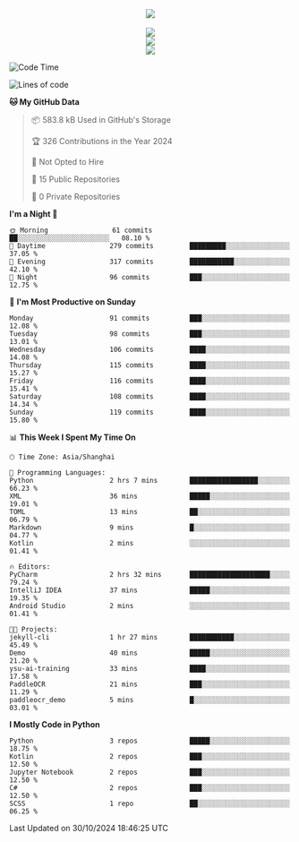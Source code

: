 <div align="center">
  <img src="https://readme-typing-svg.demolab.com?font=Zhi+Mang+Xing&size=40&pause=1000&color=000000&center=true&vCenter=true&lines=Baymax%E5%B0%8F%E6%8C%AF;Hello%20World"/><br/>
  <br/>
  <img src="https://skillicons.dev/icons?i=java,kotlin,python,c,cpp,html,css,javascript" /><br/>
  <img src="https://skillicons.dev/icons?i=spring,vue,pytorch,maven,gradle,mysql,sqlite,linux" /><br/>
  <img src="https://skillicons.dev/icons?i=idea,pycharm,webstorm,androidstudio,vscode,git,vim,md" /><br/>
</div>

<!--START_SECTION:waka-->
![Code Time](http://img.shields.io/badge/Code%20Time-381%20hrs%2058%20mins-blue)

![Lines of code](https://img.shields.io/badge/From%20Hello%20World%20I%27ve%20Written-5.3%20million%20lines%20of%20code-blue)

**🐱 My GitHub Data** 

> 📦 583.8 kB Used in GitHub's Storage 
 > 
> 🏆 326 Contributions in the Year 2024
 > 
> 🚫 Not Opted to Hire
 > 
> 📜 15 Public Repositories 
 > 
> 🔑 0 Private Repositories 
 > 
**I'm a Night 🦉** 

```text
🌞 Morning                61 commits          ██░░░░░░░░░░░░░░░░░░░░░░░   08.10 % 
🌆 Daytime                279 commits         █████████░░░░░░░░░░░░░░░░   37.05 % 
🌃 Evening                317 commits         ███████████░░░░░░░░░░░░░░   42.10 % 
🌙 Night                  96 commits          ███░░░░░░░░░░░░░░░░░░░░░░   12.75 % 
```
📅 **I'm Most Productive on Sunday** 

```text
Monday                   91 commits          ███░░░░░░░░░░░░░░░░░░░░░░   12.08 % 
Tuesday                  98 commits          ███░░░░░░░░░░░░░░░░░░░░░░   13.01 % 
Wednesday                106 commits         ████░░░░░░░░░░░░░░░░░░░░░   14.08 % 
Thursday                 115 commits         ████░░░░░░░░░░░░░░░░░░░░░   15.27 % 
Friday                   116 commits         ████░░░░░░░░░░░░░░░░░░░░░   15.41 % 
Saturday                 108 commits         ████░░░░░░░░░░░░░░░░░░░░░   14.34 % 
Sunday                   119 commits         ████░░░░░░░░░░░░░░░░░░░░░   15.80 % 
```


📊 **This Week I Spent My Time On** 

```text
🕑︎ Time Zone: Asia/Shanghai

💬 Programming Languages: 
Python                   2 hrs 7 mins        █████████████████░░░░░░░░   66.23 % 
XML                      36 mins             █████░░░░░░░░░░░░░░░░░░░░   19.01 % 
TOML                     13 mins             ██░░░░░░░░░░░░░░░░░░░░░░░   06.79 % 
Markdown                 9 mins              █░░░░░░░░░░░░░░░░░░░░░░░░   04.77 % 
Kotlin                   2 mins              ░░░░░░░░░░░░░░░░░░░░░░░░░   01.41 % 

🔥 Editors: 
PyCharm                  2 hrs 32 mins       ████████████████████░░░░░   79.24 % 
IntelliJ IDEA            37 mins             █████░░░░░░░░░░░░░░░░░░░░   19.35 % 
Android Studio           2 mins              ░░░░░░░░░░░░░░░░░░░░░░░░░   01.41 % 

🐱‍💻 Projects: 
jekyll-cli               1 hr 27 mins        ███████████░░░░░░░░░░░░░░   45.49 % 
Demo                     40 mins             █████░░░░░░░░░░░░░░░░░░░░   21.20 % 
ysu-ai-training          33 mins             ████░░░░░░░░░░░░░░░░░░░░░   17.58 % 
PaddleOCR                21 mins             ███░░░░░░░░░░░░░░░░░░░░░░   11.29 % 
paddleocr_demo           5 mins              █░░░░░░░░░░░░░░░░░░░░░░░░   03.01 % 
```

**I Mostly Code in Python** 

```text
Python                   3 repos             █████░░░░░░░░░░░░░░░░░░░░   18.75 % 
Kotlin                   2 repos             ███░░░░░░░░░░░░░░░░░░░░░░   12.50 % 
Jupyter Notebook         2 repos             ███░░░░░░░░░░░░░░░░░░░░░░   12.50 % 
C#                       2 repos             ███░░░░░░░░░░░░░░░░░░░░░░   12.50 % 
SCSS                     1 repo              ██░░░░░░░░░░░░░░░░░░░░░░░   06.25 % 
```




 Last Updated on 30/10/2024 18:46:25 UTC
<!--END_SECTION:waka-->





